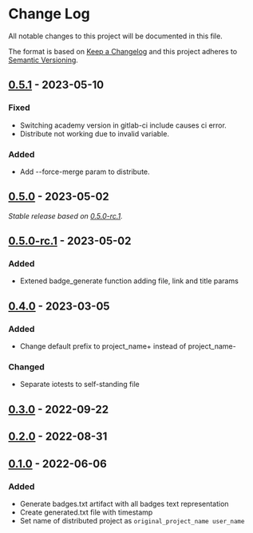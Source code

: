 # Change Log
All notable changes to this project will be documented in this file.

The format is based on [Keep a Changelog](http://keepachangelog.com/)
and this project adheres to [Semantic Versioning](http://semver.org/).

## [0.5.1] - 2023-05-10

### Fixed

- Switching academy version in gitlab-ci include causes ci error.
- Distribute not working due to invalid variable.

### Added

- Add --force-merge param to distribute.

## [0.5.0] - 2023-05-02

_Stable release based on [0.5.0-rc.1]._

## [0.5.0-rc.1] - 2023-05-02

### Added

- Extened badge_generate function adding file, link and title params

## [0.4.0] - 2023-03-05
### Added
 - Change default prefix to project_name+ instead of project_name-

### Changed
 - Separate iotests to self-standing file

## [0.3.0] - 2022-09-22

## [0.2.0] - 2022-08-31

## [0.1.0] - 2022-06-06
### Added
 - Generate badges.txt artifact with all badges text representation
 - Create generated.txt file with timestamp
 - Set name of distributed project as `original_project_name user_name`


[0.5.1]: https://https://github.com/internetguru/academy/compare/v0.5.0...v0.5.1
[0.5.0]: https://https://github.com/internetguru/academy/compare/v0.4.0...v0.5.0
[0.5.0-rc.1]: https://github.com/internetguru/academy/releases/tag/v0.4.0
[0.4.0]: https://github.com/internetguru/academy/compare/v0.3.0...v0.4.0
[0.3.0]: https://github.com/internetguru/academy/compare/v0.2.0...v0.3.0
[0.2.0]: https://github.com/internetguru/academy/compare/v0.1.0...v0.2.0
[0.1.0]: https://github.com/internetguru/academy/compare/v0.0.0...v0.1.0
